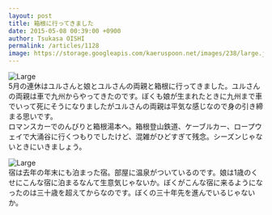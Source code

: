 ```yaml
---
layout: post
title: 箱根に行ってきました
date: 2015-05-08 00:39:00 +0900
author: Tsukasa OISHI
permalink: /articles/1128
image: https://storage.googleapis.com/kaeruspoon.net/images/238/large.jpg?1431012493
---
```



![Large](https://storage.googleapis.com/kaeruspoon.net/images/238/large.jpg?1431012493)  
5月の連休はユルさんと娘とユルさんの両親と箱根に行ってきました。ユルさんの両親は車で九州からやってきたのです。ぼくも娘が生まれたときに九州まで車でいって死にそうになりましたがユルさんの両親は平気な感じなので身の引き締まる思いです。  
ロマンスカーでのんびりと箱根湯本へ。箱根登山鉄道、ケーブルカー、ロープウェイで大涌谷に行くつもりでしたけど、混雑がひどすぎて残念。シーズンじゃないときにいきましょう。  

![Large](https://storage.googleapis.com/kaeruspoon.net/images/239/large.jpg?1431012522)  
宿は去年の年末にも泊まった宿。部屋に温泉がついているのです。娘は1歳のくせにこんな宿に泊まるなんて生意気じゃないか。ぼくがこんな宿に来るようになったのは三十歳を超えてからなのです。ぼくの三十年先を進んでいるじゃないか。  
